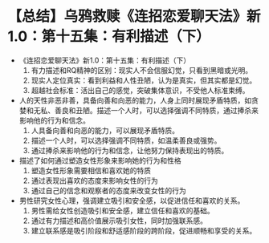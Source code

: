 # 【总结】乌鸦救赎《连招恋爱聊天法》新1.0：第十五集：有利描述（下）

-   《连招恋爱聊天法》新1.0：第十五集：有利描述（下）
    1.  有力描述和RQ精神的区别：现实人不会信服幻觉，只看到黑暗或光明。
    2.  现实人定位真实：看到利益和人性丑陋，认为是真实，但其实都是幻觉。
    3.  超越社会标准：活出自己的感觉，突破集体意识，不受他人标准束缚。
-   人的天性非恶非善，具备向善和向恶的能力，人身上同时展现矛盾特质，如贪婪和无私、善良和丑陋。描述一个人时，可以选择强调不同特质，通过捧杀来影响他的行为和信念。
    1.  人具备向善和向恶的能力，可以展现矛盾特质。
    2.  描述一个人时，可以选择强调不同特质，如温柔善良或强势。
    3.  通过捧杀来影响他的行为和信念，让他努力保持表现出的特质。
-   描述了如何通过塑造女性形象来影响她的行为和性格
    1.  塑造女性形象需要相信和喜欢她的特质
    2.  通过表现出喜欢的态度来影响女性的行为
    3.  通过自己的信念和观察者的态度来改变女性的行为
-   男性研究女性心理，强调建立吸引和安全感，以促进信任和喜欢的关系。
    1.  男性需给女性创造吸引和安全感，建立信任和喜欢的基础。
    2.  通过有力描述和高价值展示吸引女性，同时加强联系感。
    3.  建立联系感是吸引阶段和舒适感阶段的跨阶段，促进顺畅和享受的关系。